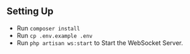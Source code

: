 ## Setting Up
* Run `composer install`
* Run `cp .env.example .env`
* Run `php artisan ws:start` to Start the WebSocket Server.
